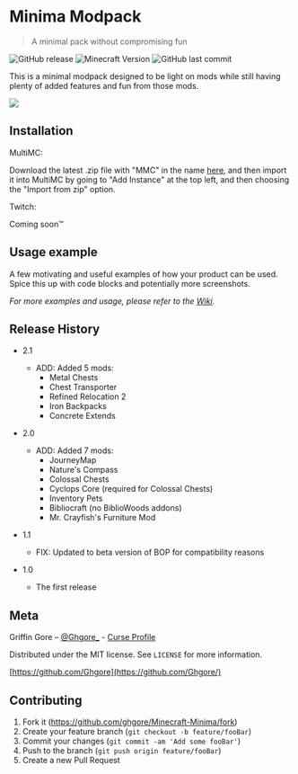 # Minima Modpack
> A minimal pack without compromising fun

![GitHub release](https://img.shields.io/github/release/ghgore/Minecraft-Minima.svg)
![Minecraft Version](https://cf.way2muchnoise.eu/versions/jei.svg)
![GitHub last commit](https://img.shields.io/github/last-commit/ghgore/Minecraft-Minima.svg)

This is a minimal modpack designed to be light on mods while still having plenty of added features and fun from those mods. 

![](header.png)

## Installation

MultiMC:

Download the latest .zip file with "MMC" in the name [here](https://github.com/Ghgore/Minecraft-Minima/releases), and then import it into MultiMC by going to "Add Instance" at the top left, and then choosing the "Import from zip" option. 

Twitch:

Coming soon™

## Usage example

A few motivating and useful examples of how your product can be used. Spice this up with code blocks and potentially more screenshots.

_For more examples and usage, please refer to the [Wiki][wiki]._

## Release History

* 2.1
    * ADD: Added 5 mods:
        * Metal Chests
        * Chest Transporter
        * Refined Relocation 2
        * Iron Backpacks
        * Concrete Extends
* 2.0
    * ADD: Added 7 mods:
        * JourneyMap
        * Nature's Compass
        * Colossal Chests
        * Cyclops Core (required for Colossal Chests)
        * Inventory Pets
        * Bibliocraft (no BiblioWoods addons)
        * Mr. Crayfish's Furniture Mod

* 1.1
    * FIX: Updated to beta version of BOP for compatibility reasons
* 1.0
    * The first release

## Meta

Griffin Gore – [@Ghgore_](https://twitter.com/Ghgore_) - [Curse Profile](https://www.curseforge.com/members/ghgore/projects)

Distributed under the MIT license. See ``LICENSE`` for more information.

[https://github.com/Ghgore](https://github.com/Ghgore/)

## Contributing

1. Fork it (<https://github.com/ghgore/Minecraft-Minima/fork>)
2. Create your feature branch (`git checkout -b feature/fooBar`)
3. Commit your changes (`git commit -am 'Add some fooBar'`)
4. Push to the branch (`git push origin feature/fooBar`)
5. Create a new Pull Request

<!-- Markdown link & img dfn's -->
[wiki]: https://github.com/yourname/yourproject/wiki